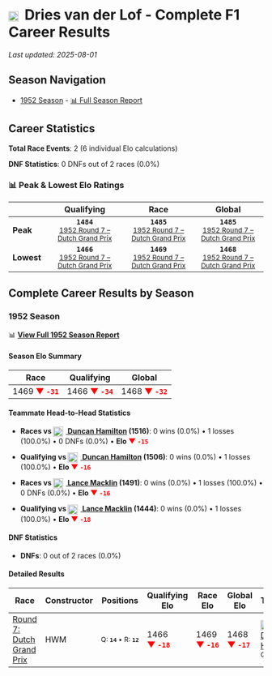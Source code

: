 # <img src="https://upload.wikimedia.org/wikipedia/commons/2/20/Flag_of_the_Netherlands.svg" alt="Netherlands" width="20" height="auto" style="vertical-align: middle; margin-right: 5px;" onerror="this.outerHTML='🇳🇱'; this.style.marginRight='5px';"/> Dries van der Lof - Complete F1 Career Results

*Last updated: 2025-08-01*

## Season Navigation

- [1952 Season](#1952-season) - [📊 Full Season Report](../seasons/1952-season-report)

## Career Statistics

**Total Race Events**: 2 (6 individual Elo calculations)

**DNF Statistics**: 0 DNFs out of 2 races (0.0%)

### 📊 Peak & Lowest Elo Ratings

| &nbsp; | Qualifying | Race | Global |
|-------|------------|------|--------|
| **Peak** | <center>**`1484`**<br/><small>[1952 Round 7 – Dutch Grand Prix](../seasons/1952-season-report#round-7-dutch-grand-prix)</small></center> | <center>**`1485`**<br/><small>[1952 Round 7 – Dutch Grand Prix](../seasons/1952-season-report#round-7-dutch-grand-prix)</small></center> | <center>**`1485`**<br/><small>[1952 Round 7 – Dutch Grand Prix](../seasons/1952-season-report#round-7-dutch-grand-prix)</small></center> |
| **Lowest** | <center>**`1466`**<br/><small>[1952 Round 7 – Dutch Grand Prix](../seasons/1952-season-report#round-7-dutch-grand-prix)</small></center> | <center>**`1469`**<br/><small>[1952 Round 7 – Dutch Grand Prix](../seasons/1952-season-report#round-7-dutch-grand-prix)</small></center> | <center>**`1468`**<br/><small>[1952 Round 7 – Dutch Grand Prix](../seasons/1952-season-report#round-7-dutch-grand-prix)</small></center> |


## Complete Career Results by Season

### 1952 Season

📊 **[View Full 1952 Season Report](../seasons/1952-season-report)**

#### Season Elo Summary

| Race | Qualifying | Global |
|------|------------|--------|
| 1469 **<span style="color: red;">▼&nbsp;`-31`</span>** | 1466 **<span style="color: red;">▼&nbsp;`-34`</span>** | 1468 **<span style="color: red;">▼&nbsp;`-32`</span>** |

#### Teammate Head-to-Head Statistics

- **Races vs [<img src="https://upload.wikimedia.org/wikipedia/commons/thumb/8/83/Flag_of_the_United_Kingdom_%283-5%29.svg/512px-Flag_of_the_United_Kingdom_%283-5%29.svg.png?20250726143817" alt="United Kingdom" width="20" height="auto" style="vertical-align: middle; margin-right: 5px;" onerror="this.outerHTML='🇬🇧'; this.style.marginRight='5px';"/> Duncan Hamilton](duncan-hamilton) (1516)**: 0 wins (0.0%) • 1 losses (100.0%) • 0 DNFs (0.0%) • **Elo <span style="color: red;">▼&nbsp;`-15`</span>**
- **Qualifying vs [<img src="https://upload.wikimedia.org/wikipedia/commons/thumb/8/83/Flag_of_the_United_Kingdom_%283-5%29.svg/512px-Flag_of_the_United_Kingdom_%283-5%29.svg.png?20250726143817" alt="United Kingdom" width="20" height="auto" style="vertical-align: middle; margin-right: 5px;" onerror="this.outerHTML='🇬🇧'; this.style.marginRight='5px';"/> Duncan Hamilton](duncan-hamilton) (1506)**: 0 wins (0.0%) • 1 losses (100.0%) • **Elo <span style="color: red;">▼&nbsp;`-16`</span>**

- **Races vs [<img src="https://upload.wikimedia.org/wikipedia/commons/thumb/8/83/Flag_of_the_United_Kingdom_%283-5%29.svg/512px-Flag_of_the_United_Kingdom_%283-5%29.svg.png?20250726143817" alt="United Kingdom" width="20" height="auto" style="vertical-align: middle; margin-right: 5px;" onerror="this.outerHTML='🇬🇧'; this.style.marginRight='5px';"/> Lance Macklin](lance-macklin) (1491)**: 0 wins (0.0%) • 1 losses (100.0%) • 0 DNFs (0.0%) • **Elo <span style="color: red;">▼&nbsp;`-16`</span>**
- **Qualifying vs [<img src="https://upload.wikimedia.org/wikipedia/commons/thumb/8/83/Flag_of_the_United_Kingdom_%283-5%29.svg/512px-Flag_of_the_United_Kingdom_%283-5%29.svg.png?20250726143817" alt="United Kingdom" width="20" height="auto" style="vertical-align: middle; margin-right: 5px;" onerror="this.outerHTML='🇬🇧'; this.style.marginRight='5px';"/> Lance Macklin](lance-macklin) (1444)**: 0 wins (0.0%) • 1 losses (100.0%) • **Elo <span style="color: red;">▼&nbsp;`-18`</span>**

#### DNF Statistics

- **DNFs**: 0 out of 2 races (0.0%)

#### Detailed Results

| Race | Constructor | Positions | Qualifying Elo | Race Elo | Global Elo | Teammate |
|------|-------------|-----------|----------------|----------|------------|----------|
| [Round 7: Dutch Grand Prix](../seasons/1952-season-report#round-7-dutch-grand-prix) | HWM | <small>Q:&nbsp;**`14`**&nbsp;•&nbsp;R:&nbsp;**`12`**</small> | 1466 **<span style="color: red;">▼&nbsp;`-18`</span>** | 1469 **<span style="color: red;">▼&nbsp;`-16`</span>** | 1468 **<span style="color: red;">▼&nbsp;`-17`</span>** | [<img src="https://upload.wikimedia.org/wikipedia/commons/thumb/8/83/Flag_of_the_United_Kingdom_%283-5%29.svg/512px-Flag_of_the_United_Kingdom_%283-5%29.svg.png?20250726143817" alt="United Kingdom" width="20" height="auto" style="vertical-align: middle; margin-right: 5px;" onerror="this.outerHTML='🇬🇧'; this.style.marginRight='5px';"/> Duncan Hamilton](duncan-hamilton)<br/><small>Q:&nbsp;**`10`**&nbsp;•&nbsp;R:&nbsp;**`7`**</small> |

